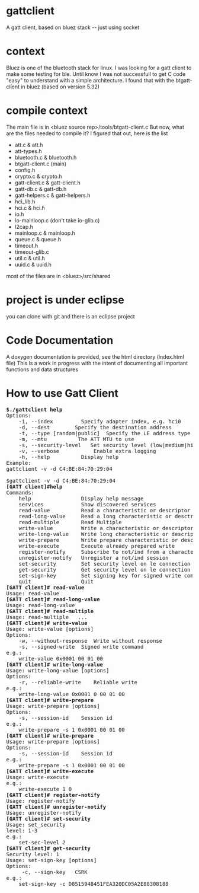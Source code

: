 # gattclient
A gatt client, based on bluez stack -- just using socket

# context
Bluez is one of the bluetooth stack for linux. I was looking for a gatt client to make some testing for ble.
Until know I was not successfull to get C code "easy" to understand with a simple architecture.
I found that with the btgatt-client in bluez (based on version 5.32)

# compile context
The main file is in &lt;bluez source rep&gt;/tools/btgatt-client.c
But now, what are the files needed to compile it? I figured that out, here is the list

   * att.c & att.h
   * att-types.h
   * bluetooth.c & bluetooth.h
   * btgatt-client.c (main)
   * config.h
   * crypto.c & crypto.h
   * gatt-client.c & gatt-client.h
   * gatt-db.c & gatt-db.h
   * gatt-helpers.c & gatt-helpers.h
   * hci_lib.h
   * hci.c & hci.h
   * io.h
   * io-mainloop.c (don't take io-glib.c)
   * l2cap.h
   * mainloop.c & mainloop.h
   * queue.c & queue.h
   * timeout.h
   * timeout-glib.c
   * util.c & util.h
   * uuid.c & uuid.h
   
most of the files are in &lt;bluez&gt;/src/shared

# project is under eclipse

you can clone with git and there is an eclipse project

# Code Documentation
A doxygen documentation is provided, see the html directory (index.html file)
This is a work in progress with the intent of documenting all important functions and data structures

# How to use Gatt Client

<pre>
<b>$./gattclient help</b>
Options:
	-i, --index <id>		Specify adapter index, e.g. hci0
	-d, --dest <addr>		Specify the destination address
	-t, --type [random|public] 	Specify the LE address type
	-m, --mtu <mtu> 		The ATT MTU to use
	-s, --security-level <sec> 	Set security level (low|medium|high)
	-v, --verbose			Enable extra logging
	-h, --help			Display help
Example:
gattclient -v -d C4:BE:84:70:29:04

$gattclient -v -d C4:BE:84:70:29:04
<b>[GATT client]#help</b>
Commands:
	help           		Display help message
	services       		Show discovered services
	read-value     		Read a characteristic or descriptor value
	read-long-value		Read a long characteristic or desctriptor value
	read-multiple  		Read Multiple
	write-value    		Write a characteristic or descriptor value
	write-long-value	Write long characteristic or descriptor value
	write-prepare  		Write prepare characteristic or descriptor value
	write-execute  		Execute already prepared write
	register-notify		Subscribe to not/ind from a characteristic
	unregister-notify	Unregister a not/ind session
	set-security   		Set security level on le connection
	get-security   		Get security level on le connection
	set-sign-key   		Set signing key for signed write command
	quit           		Quit
<b>[GATT client]# read-value</b>
Usage: read-value <value_handle>
<b>[GATT client]# read-long-value</b>
Usage: read-long-value <value_handle> <offset>
<b>[GATT client]# read-multiple</b>
Usage: read-multiple <handle_1> <handle_2> ...
<b>[GATT client]# write-value</b>
Usage: write-value [options] <value_handle> <value>
Options:
	-w, --without-response	Write without response
	-s, --signed-write	Signed write command
e.g.:
	write-value 0x0001 00 01 00
<b>[GATT client]# write-long-value</b>
Usage: write-long-value [options] <value_handle> <offset> <value>
Options:
	-r, --reliable-write	Reliable write
e.g.:
	write-long-value 0x0001 0 00 01 00
<b>[GATT client]# write-prepare</b>
Usage: write-prepare [options] <value_handle> <offset> <value>
Options:
	-s, --session-id	Session id
e.g.:
	write-prepare -s 1 0x0001 00 01 00
<b>[GATT client]# write-prepare</b>
Usage: write-prepare [options] <value_handle> <offset> <value>
Options:
	-s, --session-id	Session id
e.g.:
	write-prepare -s 1 0x0001 00 01 00
<b>[GATT client]# write-execute</b>
Usage: write-execute <session_id> <execute>
e.g.:
	write-execute 1 0
<b>[GATT client]# register-notify</b>
Usage: register-notify <chrc value handle>
<b>[GATT client]# unregister-notify	</b>
Usage: unregister-notify <notify id>
<b>[GATT client]# set-security</b>
Usage: set_security <level>
level: 1-3
e.g.:
	set-sec-level 2
<b>[GATT client]# get-security</b>
Security level: 1
Usage: set-sign-key [options]
Options:
	 -c, --sign-key <csrk>	CSRK
e.g.:
	set-sign-key -c D8515948451FEA320DC05A2E88308188
</pre>